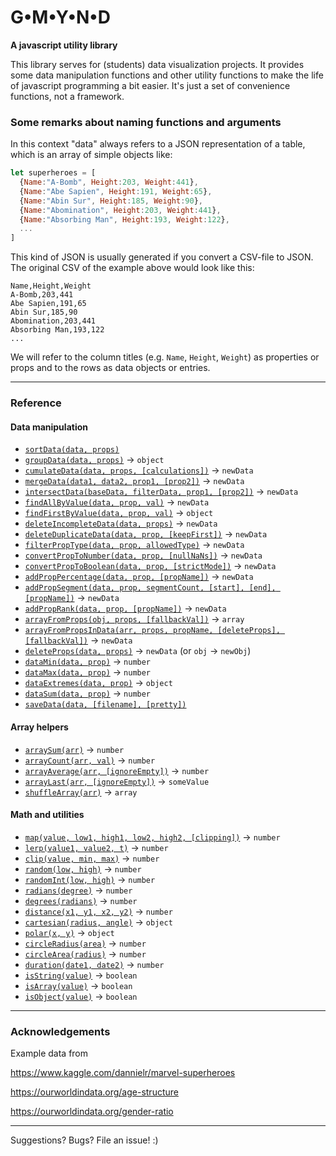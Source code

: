 # G•M•Y•N•D

**A javascript utility library**

This library serves for (students) data visualization projects. It provides some data manipulation functions and other utility functions to make the life of javascript programming a bit easier. It's just a set of convenience functions, not a framework.

### Some remarks about naming functions and arguments

In this context "data" always refers to a JSON representation of a table, which is an array of simple objects like:
```javascript
let superheroes = [ 
  {Name:"A-Bomb", Height:203, Weight:441},
  {Name:"Abe Sapien", Height:191, Weight:65},
  {Name:"Abin Sur", Height:185, Weight:90},
  {Name:"Abomination", Height:203, Weight:441},
  {Name:"Absorbing Man", Height:193, Weight:122},
  ...
]
```
This kind of JSON is usually generated if you convert a CSV-file to JSON. The original CSV of the example above would look like this:
```csv
Name,Height,Weight
A-Bomb,203,441
Abe Sapien,191,65
Abin Sur,185,90
Abomination,203,441
Absorbing Man,193,122
...
```

We will refer to the column titles (e.g. `Name`, `Height`, `Weight`) as properties or props and to the rows as data objects or entries.


---------------------------------
### Reference

#### Data manipulation

- [`sortData(data, props)`](docs/sortData.md)
- [`groupData(data, props)`](docs/groupData.md) -> `object`
- [`cumulateData(data, props, [calculations])`](docs/cumulateData.md) -> `newData`
- [`mergeData(data1, data2, prop1, [prop2])`](docs/mergeData.md) -> `newData`
- [`intersectData(baseData, filterData, prop1, [prop2])`](docs/intersectData.md) -> `newData`
- [`findAllByValue(data, prop, val)`](docs/findAllByValue.md) -> `newData`
- [`findFirstByValue(data, prop, val)`](docs/findFirstByValue.md) -> `object`
- [`deleteIncompleteData(data, props)`](docs/deleteIncompleteData.md) -> `newData`
- [`deleteDuplicateData(data, prop, [keepFirst])`](docs/deleteDuplicateData.md) -> `newData`
- [`filterPropType(data, prop, allowedType)`](docs/filterPropType.md) -> `newData`
- [`convertPropToNumber(data, prop, [nullNaNs])`](docs/convertPropToNumber.md) -> `newData`
- [`convertPropToBoolean(data, prop, [strictMode])`](docs/convertPropToBoolean.md) -> `newData`
- [`addPropPercentage(data, prop, [propName])`](docs/addPropPercentage.md) -> `newData`
- [`addPropSegment(data, prop, segmentCount, [start], [end], [propName])`](docs/addPropSegment.md)  -> `newData`
- [`addPropRank(data, prop, [propName])`](docs/addPropRank.md) -> `newData`
- [`arrayFromProps(obj, props, [fallbackVal])`](docs/arrayFromProps.md) -> `array`
- [`arrayFromPropsInData(arr, props, propName, [deleteProps], [fallbackVal])`](docs/arrayFromPropsInData.md) -> `newData`
- [`deleteProps(data, props)`](docs/deleteProps.md) -> `newData` (or `obj` -> `newObj`)
- [`dataMin(data, prop)`](docs/dataMin.md) -> `number`
- [`dataMax(data, prop)`](docs/dataMax.md) -> `number`
- [`dataExtremes(data, prop)`](docs/dataExtremes.md) -> `object`
- [`dataSum(data, prop)`](docs/dataSum.md) -> `number`
- [`saveData(data, [filename], [pretty])`](docs/saveData.md)


#### Array helpers

- [`arraySum(arr)`](docs/arraySum.md) -> `number`
- [`arrayCount(arr, val)`](docs/arrayCount.md) -> `number`
- [`arrayAverage(arr, [ignoreEmpty])`](docs/arrayAverage.md) -> `number`
- [`arrayLast(arr, [ignoreEmpty])`](docs/arrayLast.md) -> `someValue`
- [`shuffleArray(arr)`](docs/shuffleArray.md) -> `array`


#### Math and utilities

- [`map(value, low1, high1, low2, high2, [clipping])`](docs/map.md) -> `number`
- [`lerp(value1, value2, t)`](docs/lerp.md) -> `number`
- [`clip(value, min, max)`](docs/clip.md) -> `number`
- [`random(low, high)`](docs/random.md) -> `number`
- [`randomInt(low, high)`](docs/randomInt.md) -> `number`
- [`radians(degree)`](docs/radians.md) -> `number`
- [`degrees(radians)`](docs/degrees.md) -> `number`
- [`distance(x1, y1, x2, y2)`](docs/distance.md) -> `number`
- [`cartesian(radius, angle)`](docs/cartesian.md) -> `object`
- [`polar(x, y)`](docs/polar.md) -> `object`
- [`circleRadius(area)`](docs/circleRadius.md) -> `number`
- [`circleArea(radius)`](docs/circleArea.md) -> `number`
- [`duration(date1, date2)`](docs/duration.md) -> `number`
- [`isString(value)`](docs/isString.md) -> `boolean`
- [`isArray(value)`](docs/isArray.md) -> `boolean`
- [`isObject(value)`](docs/isObject.md) -> `boolean`

---------------------------------

### Acknowledgements

Example data from 

https://www.kaggle.com/dannielr/marvel-superheroes

https://ourworldindata.org/age-structure

https://ourworldindata.org/gender-ratio

---------------------------------

Suggestions? Bugs? File an issue! :)


